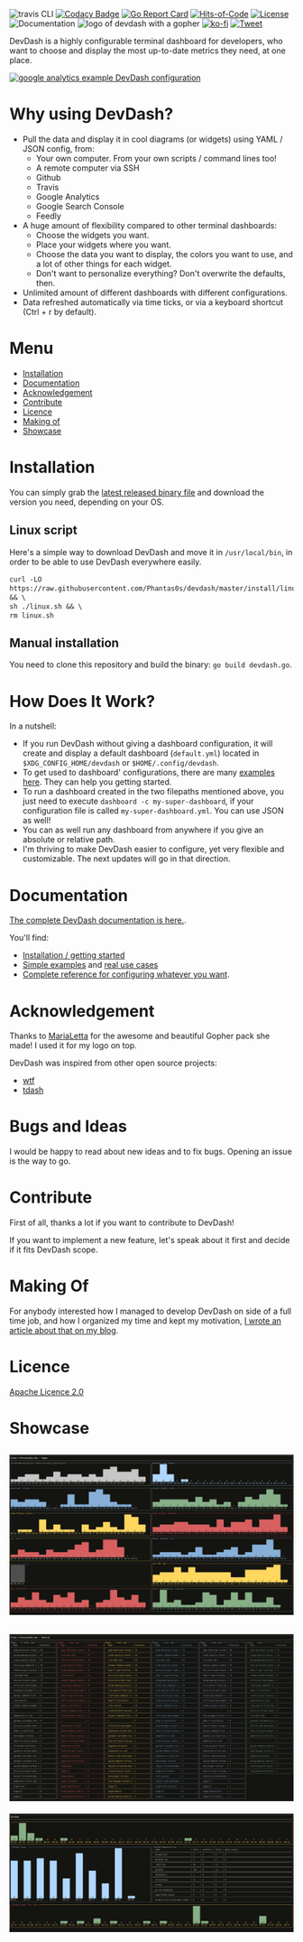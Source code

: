 ![travis CLI](https://travis-ci.org/Phantas0s/devdash.svg?branch=master&style=for-the-badge) [![Codacy Badge](https://api.codacy.com/project/badge/Grade/ec1e19b08f3b40d19f3acaf93e3e186b)](https://www.codacy.com/app/Phantas0s/devdash?utm_source=github.com&amp;utm_medium=referral&amp;utm_content=Phantas0s/devdash&amp;utm_campaign=Badge_Grade)  [![Go Report Card](https://goreportcard.com/badge/github.com/Phantas0s/devdash)](https://goreportcard.com/report/github.com/Phantas0s/devdash) [![Hits-of-Code](https://hitsofcode.com/github/phantas0s/devdash)](https://hitsofcode.com/view/github/phantas0s/devdash) [![License](https://img.shields.io/badge/License-Apache%202.0-blue.svg)](https://opensource.org/licenses/Apache-2.0) ![Documentation](https://img.shields.io/website?url=https%3A%2F%2Fthedevdash.com&label=documentation)
![logo of devdash with a gopher](./doc/img/logo.jpg) 
[![ko-fi](https://www.ko-fi.com/img/githubbutton_sm.svg)](https://ko-fi.com/T6T4W5K0) [![Tweet](https://img.shields.io/twitter/url/http/shields.io.svg?style=social)](https://twitter.com/intent/tweet?text=DevDash%20-%20Highly%20Configurable%20Terminal%20Dashboard%20For%20Developers:&url=https%3A%2F%2Fgithub.com%2Fphantas0s%2Fdevdash&hashtags=developers,dashboard,terminal,CLI,golang)

DevDash is a highly configurable terminal dashboard for developers, who want to choose and display the most up-to-date metrics they need, at one place.

[![google analytics example DevDash configuration](./example/img/mix-1.png)](https://raw.githubusercontent.com/Phantas0s/devdash/master/example/img/mix-1.png)

# Why using DevDash?

* Pull the data and display it in cool diagrams (or widgets) using YAML / JSON config, from: 
    * Your own computer. From your own scripts / command lines too!
    * A remote computer via SSH
    * Github
    * Travis
    * Google Analytics 
    * Google Search Console
    * Feedly
* A huge amount of flexibility compared to other terminal dashboards:
  * Choose the widgets you want.
  * Place your widgets where you want.
  * Choose the data you want to display, the colors you want to use, and a lot of other things for each widget.
  * Don't want to personalize everything? Don't overwrite the defaults, then.
* Unlimited amount of different dashboards with different configurations.
* Data refreshed automatically via time ticks, or via a keyboard shortcut (Ctrl + r by default).

# Menu
* [Installation](#installation)
* [Documentation](#documentation)
* [Acknowledgement](#acknowledgement)
* [Contribute](#contribute)
* [Licence](#licence)
* [Making of](#Making-of)
* [Showcase](#showcase)

# Installation

You can simply grab the [latest released binary file](https://github.com/Phantas0s/devdash/releases/latest) and download the version you need, depending on your OS.

## Linux script

Here's a simple way to download DevDash and move it in `/usr/local/bin`, in order to be able to use DevDash everywhere easily.

```shell
curl -LO https://raw.githubusercontent.com/Phantas0s/devdash/master/install/linux.sh && \
sh ./linux.sh && \
rm linux.sh
```

## Manual installation

You need to clone this repository and build the binary: `go build devdash.go`.

# How Does It Work?

In a nutshell:

* If you run DevDash without giving a dashboard configuration, it will create and display a default dashboard (`default.yml`) located in `$XDG_CONFIG_HOME/devdash` or `$HOME/.config/devdash`.
* To get used to dashboard' configurations, there are many [examples here](https://thedevdash.com/getting-started/examples/). They can help you getting started.
* To run a dashboard created in the two filepaths mentioned above, you just need to execute `dashboard -c my-super-dashboard`, if your configuration file is called `my-super-dashboard.yml`. You can use JSON as well!
* You can as well run any dashboard from anywhere if you give an absolute or relative path.
* I'm thriving to make DevDash easier to configure, yet very flexible and customizable. The next updates will go in that direction.

# Documentation

[The complete DevDash documentation is here.](https://thedevdash.com).

You'll find:

* [Installation / getting started](https://thedevdash.com/getting-started/installation/)
* [Simple examples](https://thedevdash.com/getting-started/examples/) and [real use cases](https://thedevdash.com/getting-started/use-cases/devdash/)
* [Complete reference for configuring whatever you want](https://thedevdash.com/reference/).

# Acknowledgement

Thanks to [MariaLetta](https://github.com/MariaLetta/free-gophers-pack) for the awesome and beautiful Gopher pack she made! I used it for my logo on top.

DevDash was inspired from other open source projects:

* [wtf](https://github.com/wtfutil/wtf)
* [tdash](https://github.com/jessfraz/tdash)

# Bugs and Ideas

I would be happy to read about new ideas and to fix bugs. Opening an issue is the way to go.

# Contribute

First of all, thanks a lot if you want to contribute to DevDash!

If you want to implement a new feature, let's speak about it first and decide if it fits DevDash scope.

# Making Of

For anybody interested how I managed to develop DevDash on side of a full time job, and how I organized my time and kept my motivation, [I wrote an article about that on my blog](https://thevaluable.dev/programming-side-project-example-devdash/).

# Licence

[Apache Licence 2.0](https://choosealicense.com/licenses/apache-2.0/)

# Showcase

![google analytics example DevDash configuration](./example/img/thevaluabledev-2.png)
-------
![google analytics example DevDash configuration](./example/img/thevaluabledev-3.png)
-------
![github example DevDash configuration](./example/img/devdash-1.png)

